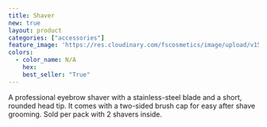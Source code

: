 ```yaml
---
title: Shaver
new: true
layout: product
categories: ["accessories"]
feature_image: 'https://res.cloudinary.com/fscosmetics/image/upload/v1590161467/shaver.jpg'
colors:
  - color_name: N/A
    hex:
    best_seller: "True"
---
```

A professional eyebrow shaver with a stainless-steel blade and a short, rounded head tip. It comes with a two-sided brush cap for easy after shave grooming. Sold per pack with 2 shavers inside.

